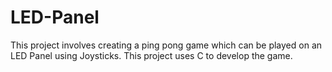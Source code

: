 # LED-Panel
This project involves creating a ping pong game which can be played on an LED Panel using Joysticks. This project uses C to develop the game.
